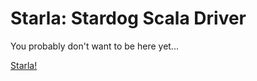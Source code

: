 # Starla: Stardog Scala Driver

You probably don't want to be here yet...

[Starla!](http://vignette1.wikia.nocookie.net/starla/images/7/7d/Tumblr_lp5rt2b3NV1qaxd5mo1_500.jpg/revision/latest?cb=20130524110313)
